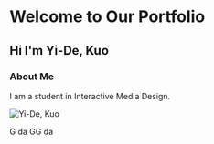 # Welcome to Our Portfolio

## Hi I'm Yi-De, Kuo

### About Me 
I am a student in Interactive Media Design.

![Yi-De, Kuo](images/linkedin.jpg)

G da GG da
